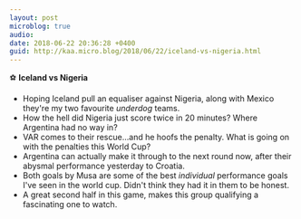 ```yaml
---
layout: post
microblog: true
audio: 
date: 2018-06-22 20:36:28 +0400
guid: http://kaa.micro.blog/2018/06/22/iceland-vs-nigeria.html
---
```

⚽ **Iceland vs Nigeria**
- Hoping Iceland pull an equaliser against Nigeria, along with Mexico they're my two favourite _underdog_ teams.
- How the hell did Nigeria just score twice in 20 minutes? Where Argentina had no way in?
- VAR comes to their rescue...and he hoofs the penalty. What is going on with the penalties this World Cup?
- Argentina can actually make it through to the next round now, after their abysmal performance yesterday to Croatia.
- Both goals by Musa are some of the best _individual_ performance goals I've seen in the world cup. Didn't think they had it in them to be honest. 
- A great second half in this game, makes this group qualifying a fascinating one to watch.

